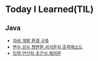 #  Today I Learned(TIL)
## Java
* [자바 개발 환경 구축](https://github.com/Hhhhhwon/TIL/blob/main/Java/%EA%B0%9C%EB%B0%9C%ED%99%98%EA%B2%BD%EA%B5%AC%EC%B6%95.md#%EC%9E%90%EB%B0%94-%EA%B0%9C%EB%B0%9C-%ED%99%98%EA%B2%BD-%EA%B5%AC%EC%B6%95)
* [변수,상수,형변환.서식문자,출력메소드](https://github.com/Hhhhhwon/TIL/blob/main/Java/%EB%B3%80%EC%88%98,%EC%83%81%EC%88%98,%ED%98%95%EB%B3%80%ED%99%98,%EC%84%9C%EC%8B%9D%EB%AC%B8%EC%9E%90,%EC%B6%9C%EB%A0%A5%EB%A9%94%EC%86%8C%EB%93%9C.md)
* [입력,연산자,조건식,제어문](https://github.com/Hhhhhwon/TIL/blob/e84f2a5a1c515ba4437e0ff9703890dcb19111b2/Java/%EC%9E%85%EB%A0%A5,%EC%97%B0%EC%82%B0%EC%9E%90,%EC%A1%B0%EA%B1%B4%EC%8B%9D,%EC%A0%9C%EC%96%B4%EB%AC%B8.md)